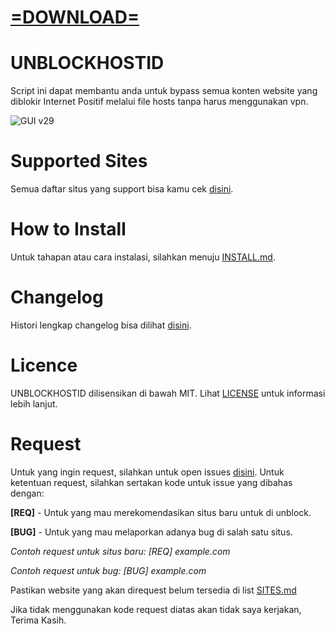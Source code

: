 # [=DOWNLOAD=](https://unblockhostid.github.io/)

# UNBLOCKHOSTID
Script ini dapat membantu anda untuk bypass semua konten website yang diblokir Internet Positif melalui file hosts tanpa harus menggunakan vpn.

![GUI v29](https://kek.gg/i/4n-HFY.png)

# Supported Sites
Semua daftar situs yang support bisa kamu cek [disini](https://github.com/gvoze32/unblockhostid/blob/master/SITES.md).

# How to Install
Untuk tahapan atau cara instalasi, silahkan menuju [INSTALL.md](https://github.com/gvoze32/unblockhostid/blob/master/INSTALL.md).

# Changelog
Histori lengkap changelog bisa dilihat [disini](https://github.com/gvoze32/unblockhostid/blob/master/CHANGELOG.md).

# Licence
UNBLOCKHOSTID dilisensikan di bawah MIT. Lihat [LICENSE](https://github.com/apkcube/unblockhostid/blob/master/LICENSE) untuk informasi lebih lanjut.

# Request
Untuk yang ingin request, silahkan untuk open issues [disini](https://github.com/apkcube/unblockhostid/issues/new).
Untuk ketentuan request, silahkan sertakan kode untuk issue yang dibahas dengan:

**[REQ]** - Untuk yang mau merekomendasikan situs baru untuk di unblock.

**[BUG]** - Untuk yang mau melaporkan adanya bug di salah satu situs.

*Contoh request untuk situs baru: [REQ] example.com*

*Contoh request untuk bug: [BUG] example.com*

Pastikan website yang akan direquest belum tersedia di list [SITES.md](https://github.com/gvoze32/unblockhostid/blob/master/SITES.md)

Jika tidak menggunakan kode request diatas akan tidak saya kerjakan, Terima Kasih.
